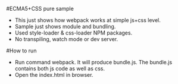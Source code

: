 #ECMA5+CSS pure sample

- This just shows how webpack works at simple js+css level.
- Sample just shows module and bundling.
- Used style-loader & css-loader NPM packages.
- No transpiling, watch mode or dev server.

#How to run
- Run command webpack. It will produce bundle.js. The bundle.js contains both js code as well as css.
- Open the index.html in browser.
